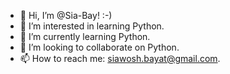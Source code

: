 - 👋 Hi, I’m @Sia-Bay! :-)
- 👀 I’m interested in learning Python.
- 🌱 I’m currently learning Python.
- 💞️ I’m looking to collaborate on Python.
- 📫 How to reach me: siawosh.bayat@gmail.com.

<!---
Sia-Bay/Sia-Bay is a ✨ special ✨ repository because its `README.md` (this file) appears on your GitHub profile.
You can click the Preview link to take a look at your changes.
--->
